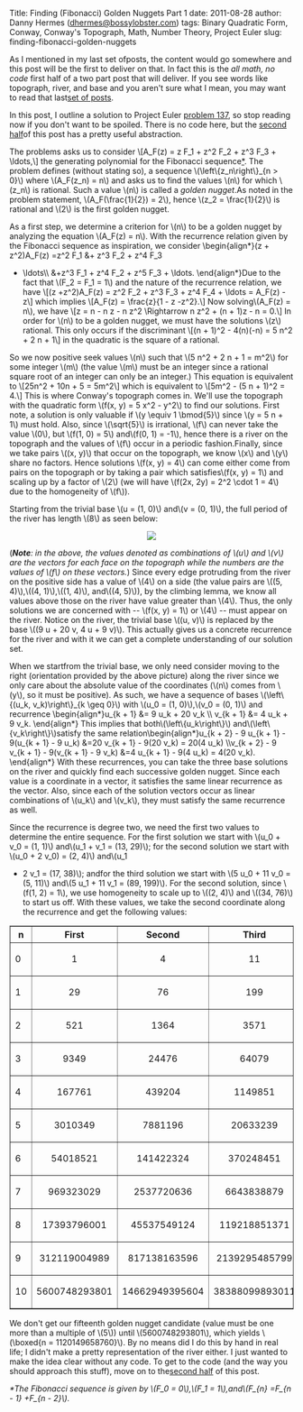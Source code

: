 Title: Finding (Fibonacci) Golden Nuggets Part 1
date: 2011-08-28
author: Danny Hermes (dhermes@bossylobster.com)
tags: Binary Quadratic Form, Conway, Conway's Topograph, Math, Number Theory, Project Euler
slug: finding-fibonacci-golden-nuggets

As I mentioned in my last set ofposts, the content would go somewhere
and this post will be the first to deliver on that. In fact this is the
*all math, no code* first half of a two part post that will deliver. If
you see words like topograph, river, and base and you aren't sure what I
mean, you may want to read that last[set of
posts](http://blog.bossylobster.com/2011/08/conways-topograph-part-3.html).

In this post, I outline a solution to Project Euler [problem
137](http://projecteuler.net/index.php?section=problems&id=137), so stop
reading now if you don't want to be spoiled. There is no code here, but
the [second
half](http://blog.bossylobster.com/2011/08/finding-fibonacci-golden-nuggets-part-2.html)of
this post has a pretty useful abstraction.

The problems asks us to consider \\[A\_F(z) = z F\_1 + z\^2 F\_2 + z\^3
F\_3 + \\ldots,\\] the generating polynomial for the Fibonacci
sequence[\*](http://www.blogger.com/post-edit.g?blogID=1697307561385480651&postID=8793933354039507148#footnote).
The problem defines (without stating so), a sequence
\\(\\left\\{z\_n\\right\\}\_{n \> 0}\\) where \\(A\_F(z\_n) = n\\) and
asks us to find the values \\(n\\) for which \\(z\_n\\) is rational.
Such a value \\(n\\) is called a *golden nugget*.As noted in the
problem statement, \\(A\_F(\\frac{1}{2}) = 2\\), hence \\(z\_2 =
\\frac{1}{2}\\) is rational and \\(2\\) is the first golden nugget.

As a first step, we determine a criterion for \\(n\\) to be a golden
nugget by analyzing the equation \\(A\_F(z) = n\\). With the recurrence
relation given by the Fibonacci sequence as inspiration, we consider
\\begin{align\*}(z + z\^2)A\_F(z) =z\^2 F\_1 &+ z\^3 F\_2 + z\^4 F\_3
+ \\ldots\\\\ &+z\^3 F\_1 + z\^4 F\_2 + z\^5 F\_3 + \\ldots.
\\end{align\*}Due to the fact that \\(F\_2 = F\_1 = 1\\) and the nature
of the recurrence relation, we have \\[(z +z\^2)A\_F(z) = z\^2 F\_2 +
z\^3 F\_3 + z\^4 F\_4 + \\ldots = A\_F(z) -z\\] which implies \\[A\_F(z)
= \\frac{z}{1 - z -z\^2}.\\] Now solving\\(A\_F(z) = n\\), we have
\\[z = n - n z - n z\^2 \\Rightarrow n z\^2 + (n + 1)z - n = 0.\\] In
order for \\(n\\) to be a golden nugget, we must have the solutions
\\(z\\) rational. This only occurs if the discriminant \\[(n + 1)\^2 -
4(n)(-n) = 5 n\^2 + 2 n + 1\\] in the quadratic is the square of a
rational.

So we now positive seek values \\(n\\) such that \\(5 n\^2 + 2 n + 1 =
m\^2\\) for some integer \\(m\\) (the value \\(m\\) must be an integer
since a rational square root of an integer can only be an integer.) This
equation is equivalent to \\[25n\^2 + 10n + 5 = 5m\^2\\] which is
equivalent to \\[5m\^2 - (5 n + 1)\^2 = 4.\\] This is where Conway's
topograph comes in. We'll use the topograph with the quadratic form
\\(f(x, y) = 5 x\^2 - y\^2\\) to find our solutions. First note, a
solution is only valuable if \\(y \\equiv 1 \\bmod{5}\\) since \\(y = 5
n + 1\\) must hold. Also, since \\(\\sqrt{5}\\) is irrational, \\(f\\)
can never take the value \\(0\\), but \\(f(1, 0) = 5\\) and\\(f(0, 1) =
-1\\), hence there is a river on the topograph and the values of \\(f\\)
occur in a periodic fashion.Finally, since we take pairs \\((x, y)\\)
that occur on the topograph, we know \\(x\\) and \\(y\\) share no
factors. Hence solutions \\(f(x, y) = 4\\) can come either come from
pairs on the topograph or by taking a pair which satisfies\\(f(x, y) =
1\\) and scaling up by a factor of \\(2\\) (we will have \\(f(2x, 2y) =
2\^2 \\cdot 1 = 4\\) due to the homogeneity of \\(f\\)).

Starting from the trivial base \\(u = (1, 0)\\) and\\(v = (0, 1)\\),
the full period of the river has length \\(8\\) as seen below:

<div class="separator" style="clear: both; text-align: center;">

[![](http://www.bossylobster.com/images/blog/golden_nugget.png)](http://www.bossylobster.com/images/blog/golden_nugget.png)

</div>

(***Note**: in the above, the values denoted as combinations of \\(u\\)
and \\(v\\) are the vectors for each face on the topograph while the
numbers are the values of \\(f\\) on these vectors.*) Since every edge
protruding from the river on the positive side has a value of \\(4\\) on
a side (the value pairs are \\((5, 4)\\),\\((4, 1)\\),\\((1, 4)\\),
and\\((4, 5)\\)), by the climbing lemma, we know all values above those
on the river have value greater than \\(4\\). Thus, the only solutions
we are concerned with -- \\(f(x, y) = 1\\) or \\(4\\) -- must appear on
the river. Notice on the river, the trivial base \\((u, v)\\) is
replaced by the base \\((9 u + 20 v, 4 u + 9 v)\\). This actually gives
us a concrete recurrence for the river and with it we can get a complete
understanding of our solution set.

When we startfrom the trivial base, we only need consider moving to the
right (orientation provided by the above picture) along the river since
we only care about the absolute value of the coordinates (\\(n\\) comes
from \\(y\\), so it must be positive). As such, we have a sequence of
bases \\(\\left\\{(u\_k, v\_k)\\right\\}\_{k \\geq 0}\\) with \\(u\_0 =
(1, 0)\\),\\(v\_0 = (0, 1)\\) and recurrence \\begin{align\*}u\_{k + 1}
&= 9 u\_k + 20 v\_k \\\\ v\_{k + 1} &= 4 u\_k + 9 v\_k. \\end{align\*}
This implies that both\\(\\left\\{u\_k\\right\\}\\)
and\\(\\left\\{v\_k\\right\\}\\)satisfy the same
relation\\begin{align\*}u\_{k + 2} - 9 u\_{k + 1} - 9(u\_{k + 1} - 9
u\_k) &=20 v\_{k + 1} - 9(20 v\_k) = 20(4 u\_k) \\\\v\_{k + 2} - 9
v\_{k + 1} - 9(v\_{k + 1} - 9 v\_k) &=4 u\_{k + 1} - 9(4 u\_k) = 4(20
v\_k). \\end{align\*} With these recurrences, you can take the three
base solutions on the river and quickly find each successive golden
nugget. Since each value is a coordinate in a vector, it satisfies the
same linear recurrence as the vector. Also, since each of the solution
vectors occur as linear combinations of \\(u\_k\\) and \\(v\_k\\), they
must satisfy the same recurrence as well.

Since the recurrence is degree two, we need the first two values to
determine the entire sequence. For the first solution we start with
\\(u\_0 + v\_0 = (1, 1)\\) and\\(u\_1 + v\_1 = (13, 29)\\); for the
second solution we start with \\(u\_0 + 2 v\_0) = (2, 4)\\) and\\(u\_1
+ 2 v\_1 = (17, 38)\\); andfor the third solution we start with \\(5
u\_0 + 11 v\_0 = (5, 11)\\) and\\(5 u\_1 + 11 v\_1 = (89, 199)\\). For
the second solution, since \\(f(1, 2) = 1\\), we use homogeneity to
scale up to \\((2, 4)\\) and \\((34, 76)\\) to start us off. With these
values, we take the second coordinate along the recurrence and get the
following values:


<center>
<table border="1" style="border-collapse: collapse;">
<tbody>
<tr>
<th>
n

</th>
<th>
First

</th>
<th>
Second

</th>
<th>
Third

</th>
</tr>
<tr>
<td>
0

</td>
<td>
<div style="text-align: center;">

1

</div>

</td>
<td>
<div style="text-align: center;">

4

</div>

</td>
<td>
<div style="text-align: center;">

11

</div>

</td>
</tr>
<tr>
<td>
1

</td>
<td>
<div style="text-align: center;">

29

</div>

</td>
<td>
<div style="text-align: center;">

76

</div>

</td>
<td>
<div style="text-align: center;">

199

</div>

</td>
</tr>
<tr>
<td>
2

</td>
<td>
<div style="text-align: center;">

521

</div>

</td>
<td>
<div style="text-align: center;">

1364

</div>

</td>
<td>
<div style="text-align: center;">

3571

</div>

</td>
</tr>
<tr>
<td>
3

</td>
<td>
<div style="text-align: center;">

9349

</div>

</td>
<td>
<div style="text-align: center;">

24476

</div>

</td>
<td>
<div style="text-align: center;">

64079

</div>

</td>
</tr>
<tr>
<td>
4

</td>
<td>
<div style="text-align: center;">

167761

</div>

</td>
<td>
<div style="text-align: center;">

439204

</div>

</td>
<td>
<div style="text-align: center;">

1149851

</div>

</td>
</tr>
<tr>
<td>
5

</td>
<td>
<div style="text-align: center;">

3010349

</div>

</td>
<td>
<div style="text-align: center;">

7881196

</div>

</td>
<td>
<div style="text-align: center;">

20633239

</div>

</td>
</tr>
<tr>
<td>
6

</td>
<td>
<div style="text-align: center;">

54018521

</div>

</td>
<td>
<div style="text-align: center;">

141422324

</div>

</td>
<td>
<div style="text-align: center;">

370248451

</div>

</td>
</tr>
<tr>
<td>
7

</td>
<td>
<div style="text-align: center;">

969323029

</div>

</td>
<td>
<div style="text-align: center;">

2537720636

</div>

</td>
<td>
<div style="text-align: center;">

6643838879

</div>

</td>
</tr>
<tr>
<td>
8

</td>
<td>
<div style="text-align: center;">

17393796001

</div>

</td>
<td>
<div style="text-align: center;">

45537549124

</div>

</td>
<td>
<div style="text-align: center;">

119218851371

</div>

</td>
</tr>
<tr>
<td>
9

</td>
<td>
<div style="text-align: center;">

312119004989

</div>

</td>
<td>
<div style="text-align: center;">

817138163596

</div>

</td>
<td>
<div style="text-align: center;">

2139295485799

</div>

</td>
</tr>
<tr>
<td>
10

</td>
<td>
<div style="text-align: center;">

5600748293801

</div>

</td>
<td>
<div style="text-align: center;">

14662949395604

</div>

</td>
<td>
<div style="text-align: center;">

38388099893011

</div>

</td>
</tr>
</tbody>
</table>
</center>

We don't get our fifteenth golden nugget candidate (value must be one
more than a multiple of \\(5\\)) until \\(5600748293801\\), which yields
\\(\\boxed{n = 1120149658760}\\). By no means did I do this by hand in
real life; I didn't make a pretty representation of the river either. I
just wanted to make the idea clear without any code. To get to the code
(and the way you should approach this stuff), move on to the[second
half](http://blog.bossylobster.com/2011/08/finding-fibonacci-golden-nuggets-part-2.html)
of this post.


<div id="footnote">

*\*The Fibonacci sequence is given by \\(F\_0 = 0\\),\\(F\_1 =
1\\),and\\(F\_{n} =F\_{n - 1} +F\_{n - 2}\\).*

</div>
